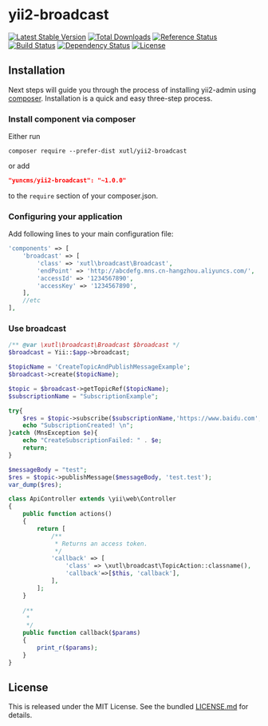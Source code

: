 # yii2-broadcast


[![Latest Stable Version](https://poser.pugx.org/xutl/yii2-broadcast/v/stable.png)](https://packagist.org/packages/xutl/yii2-broadcast)
[![Total Downloads](https://poser.pugx.org/xutl/yii2-broadcast/downloads.png)](https://packagist.org/packages/xutl/yii2-broadcast)
[![Reference Status](https://www.versioneye.com/php/xutl:yii2-broadcast/reference_badge.svg)](https://www.versioneye.com/php/xutl:yii2-broadcast/references)
[![Build Status](https://img.shields.io/travis/xutl/yii2-broadcast.svg)](http://travis-ci.org/xutl/yii2-broadcast)
[![Dependency Status](https://www.versioneye.com/php/xutl:yii2-broadcast/dev-master/badge.png)](https://www.versioneye.com/php/xutl:yii2-broadcast/dev-master)
[![License](https://poser.pugx.org/xutl/yii2-broadcast/license.svg)](https://packagist.org/packages/xutl/yii2-broadcast)

## Installation

Next steps will guide you through the process of installing yii2-admin using [composer](http://getcomposer.org/download/). Installation is a quick and easy three-step process.

### Install component via composer

Either run

```
composer require --prefer-dist xutl/yii2-broadcast
```

or add

```json
"yuncms/yii2-broadcast": "~1.0.0"
```

to the `require` section of your composer.json.

### Configuring your application

Add following lines to your main configuration file:

```php
'components' => [
    'broadcast' => [
        'class' => 'xutl\broadcast\Broadcast',
        'endPoint' => 'http://abcdefg.mns.cn-hangzhou.aliyuncs.com/',
        'accessId' => '1234567890',
        'accessKey' => '1234567890',
    ],
    //etc
],
```

### Use broadcast

```php
/** @var \xutl\broadcast\Broadcast $broadcast */
$broadcast = Yii::$app->broadcast;

$topicName = 'CreateTopicAndPublishMessageExample';
$broadcast->create($topicName);

$topic = $broadcast->getTopicRef($topicName);
$subscriptionName = "SubscriptionExample";

try{
    $res = $topic->subscribe($subscriptionName,'https://www.baidu.com','test.test');
    echo "SubscriptionCreated! \n";
}catch (MnsException $e){
    echo "CreateSubscriptionFailed: " . $e;
    return;
}

$messageBody = "test";
$res = $topic->publishMessage($messageBody, 'test.test');
var_dump($res);

```

```php
class ApiController extends \yii\web\Controller
{
    public function actions()
    {
        return [
            /**
             * Returns an access token.
             */
            'callback' => [
                'class' => \xutl\broadcast\TopicAction::classname(),
                'callback'=>[$this, 'callback'],
            ],
        ];
    }
    
    /**
     * 
     */
    public function callback($params)
    {
        print_r($params);
    }
}
```

## License

This is released under the MIT License. See the bundled [LICENSE.md](LICENSE.md)
for details.